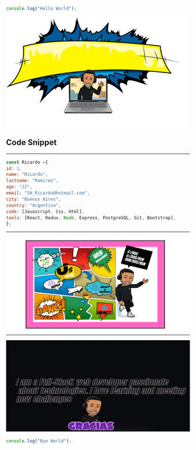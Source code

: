 ```JavaScript
console.log("Hello World");
```

  <img src="./HelloRicardo.gif" width=500 height=300 >

## Code Snippet

---

```JavaScript
const Ricardo ={
id: 1,
name: "Ricardo",
lastname: "Ramirez",
age: "22",
email: "SH_Ricardo@hotmail.com",
city: "Buenos Aires",
country: "Argentina",
code: [Javascript, Css, Html],
tools: [React, Redux, Node, Express, PostgreSQL, Git, Bootstrap],
};
```

---

<img src="./Hey.png"  align-items= center width=600 height=250>

---

<img src="./Gracias.gif"  align-items= center width=600 height=250>

```JavaScript
console.log("Bye World");
```
